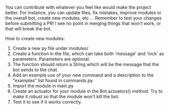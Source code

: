 You can contribute with whatever you feel like would make the project better.
For instance, you can update files, fix mistakes, improve modules or the overall bot, create new modules, etc ...
Remember to test your changes before submitting a PR! I see no point in merging things that won't work, or that will break the bot.

How to create new modules:
1. Create a new py file under modules/
2. Create a function in the file, which can take both 'message' and 'nick' as parameters. Parameters are optional.
3. The function should return a String which will be the message that the bot sends to the chat.
4. Add an example use of your new command and a description to the "examples" list found in commands.py 
5. Import the module in main.py
6. Create an actuator for your module in the Bot.actuators() method. Try to make it robust so that the module won't kill the bot.
7. Test it to see if it works correctly.
